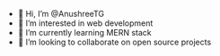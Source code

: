 - 👋 Hi, I’m @AnushreeTG
- 👀 I’m interested in web development
- 🌱 I’m currently learning MERN stack
- 💞️ I’m looking to collaborate on open source projects


<!---
AnushreeTG/AnushreeTG is a ✨ special ✨ repository because its `README.md` (this file) appears on your GitHub profile.
You can click the Preview link to take a look at your changes.
--->
